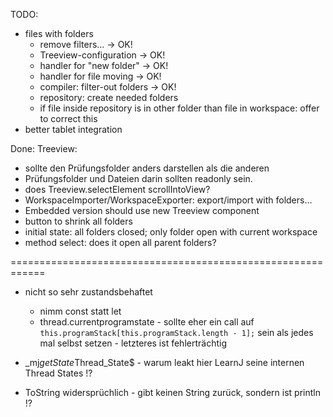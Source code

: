 TODO:
  * files with folders
    * remove filters... -> OK!
    * Treeview-configuration -> OK!
    * handler for "new folder" -> OK!
    * handler for file moving -> OK!
    * compiler: filter-out folders -> OK!
    * repository: create needed folders
    * if file inside repository is in other folder than file in workspace: offer to correct this
  * better tablet integration


Done:
Treeview:
  * sollte den Prüfungsfolder anders darstellen als die anderen 
  * Prüfungsfolder und Dateien darin sollten readonly sein.
  * does Treeview.selectElement scrollIntoView?
  * WorkspaceImporter/WorkspaceExporter: export/import with folders...
  * Embedded version should use new Treeview component
  * button to shrink all folders
  * initial state: all folders closed; only folder open with current workspace
  * method select: does it open all parent folders?

============================================================
* nicht so sehr zustandsbehaftet
    * nimm const statt let
    * thread.currentprogramstate - sollte eher ein call auf `this.programStack[this.programStack.length - 1];`
      sein als jedes mal selbst setzen - letzteres ist fehlerträchtig


* _mj$getState$Thread_State$ - warum leakt hier LearnJ seine internen Thread States !?


* ToString widersprüchlich - gibt keinen String zurück, sondern ist println !?



